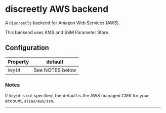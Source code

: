 # discreetly AWS backend

A `discreetly` backend for Amazon Web Services (AWS).

This backend uses KMS and SSM Parameter Store.

## Configuration

| Property | default         |
| -------- | --------------- |
| `keyid`  | See NOTES below |

### Notes

If `keyid` is not specified, the default is the AWS managed CMK for your account, `alias/aws/ssm`.

---
